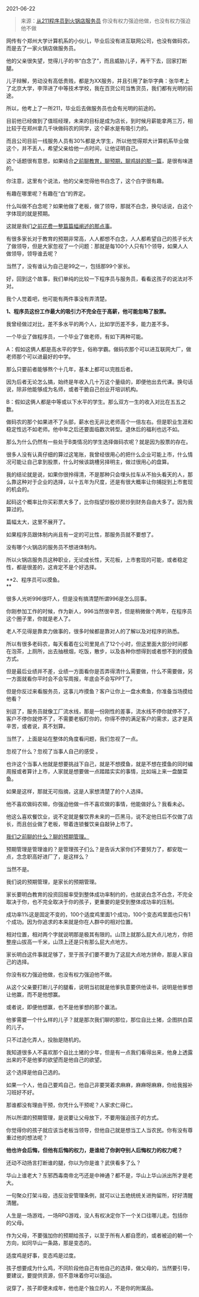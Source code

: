 2021-06-22

> 来源：[从211程序员到火锅店服务员](http://mp.weixin.qq.com/s?__biz=MzU0MjYwNDU2Mw==&mid=2247499619&idx=1&sn=c7280e6f88e0000a1cc368fd43f055cd&chksm=fb1a931fcc6d1a0970670a91eef6f56f73c2429d7ac365af8f1b1e4d1e1b83ccff40d55b0894&scene=27#wechat_redirect)
> 你没有权力强迫他做，也没有权力强迫他不做

网传有个郑州大学计算机系的小伙儿，毕业后没有进互联网公司，也没有做码农，而是去了一家火锅店做服务员。  

  

他的父亲很失望，觉得儿子的书“白念了”，而且威胁儿子，再干下去，回家打断腿。  

  

儿子辩解，劳动没有高低贵贱，都是为XX服务，并且引用了新华字典：张华考上了北京大学，李萍进了中等技术学校，我在百货公司当售货员，我们都有光明的前途。

  

所以，他考上了一所211，毕业后去做服务员也会有光明的前途的。  

  

目前他已经做到了值班经理，未来的目标是成为店长，到时候月薪能拿两三万，相比较于在郑州拿几千块做码农的同学，这个薪水是有吸引力的。

  

而且公司目前一线服务人员有30%都是大学生，所以他觉得郑大计算机系毕业做这个，并不丢人，希望父亲给他一点时间，让他证明自己。  

  

这个话题很有意思，如果结合[之前聊教育，聊预期，聊鸡娃的那一篇](https://mp.weixin.qq.com/s?__biz=MzU0MjYwNDU2Mw==&mid=2247499600&idx=1&sn=82487490e07924133fc13959819ae81b&chksm=fb1a932ccc6d1a3ae80e30b4669649544e81fcfead4ea57ff7bfb3087dc6781991b3c31fc4ab&token=1238939656&lang=zh_CN&scene=21#wechat_redirect)，是很有味道的。

  

你注意，这里有个说法，他的父亲觉得他书白念了，这个白字很有趣。  

  

有趣在哪里呢？有趣在“白”的界定。  

  

什么叫做不白念呢？如果他做了老板，做了领导，那就不白念，换句话说，白这个字体现的就是预期。

  

这就是我们[之前花费一整篇篇幅阐述的那点事](https://mp.weixin.qq.com/s?__biz=MzU0MjYwNDU2Mw==&mid=2247499600&idx=1&sn=82487490e07924133fc13959819ae81b&chksm=fb1a932ccc6d1a3ae80e30b4669649544e81fcfead4ea57ff7bfb3087dc6781991b3c31fc4ab&token=1238939656&lang=zh_CN&scene=21#wechat_redirect)。

  

有很多家长对于教育的预期非常高，人人都想不白念，人人都希望自己的孩子长大了做领导，但是大家忽视了一个问题：那就是每100个人只有1个领导，如果人人做领导，领导谁去呢？

  

当然了，没有谁认为自己是99之一，包括那99个家长。  

  

好，回到这个故事，我们单纯的比较一下程序员与服务员，看看这孩子的说法对不对。  

  

我个人觉着吧，他可能有两件事没有弄清楚。  

  

 **1、程序员这份工作最大的吸引力不完全在于高薪，他可能忽略了股票。**

  

我曾经做过对比，差不多水平的两个人，比如学历差不多，能力差不多。  

  

一个毕业了做程序员，一个毕业了做老师，有如下两种可能。  

  

A：假如这俩人都是高水平的学生，俗称学霸。做码农那个可以进互联网大厂，做老师那个可以进最好的中学。  

  

那么只要前者能够熬个十几年，基本上都可以完胜后者。  

  

因为后者无论怎么搞，始终是年收入几十万这个量级的，即便他出去代课。换句话说，除非他能够成为名师，或者干脆自己创业开培训机构。  

  

B：假如这俩人都是中等或以下水平的学生。那么双方一生的收入对比在五五之数。

  

做码农的那个如果进不了头部，薪水也无非比老师高个一倍左右。但是职业生涯和稳定性远不如老师。他中年之后还要面临数次转型。退休后的福利也远不如。

  

那么为什么仍然有一些处于B类情况的学生选择做码农呢？就是因为股票的存在。

  

很多人没有认真仔细的算过这笔账，我曾经很用心的把什么企业可能上市，什么情况可能让自己拿到股票，什么时候该跳槽另择明主，做过很用心的盘算。  

  

我的结论就是说，如果你很拎得清，不是那种只会埋头拉车从不抬头看天的人，那么靠这种对于企业的选择，以十五年为尺度，还是有很大概率让你捕捉到上市套现的机会的。

  

起码这个概率比你买彩票大多了，比你指望炒股炒房炒到财务自由大多了。因为我算过的。

  

篇幅太大，这里不展开了。

  

如果程序员跟体制内尚且有一定的可比性，那服务员就不要想了。

  

没有哪个火锅店的服务员不想进体制内。

  

所以火锅店服务员这种职业，无论成长性，天花板，上市套现的可能，或者稳定性，都是很差的，这肯定不是个好选择。

  

 **2、程序员可以摸鱼。  
**

  

很多人光听996很吓人，但是没有搞清楚所谓996是怎么回事。  

  

你刚参加工作的时候，作为新人，996当然很辛苦，但是稍微做个两年，在程序员这个圈子里，你就是老人了。

  

老人不见得是靠卖力做事的，很多时候都是靠对人的了解以及对程序的熟悉。

  

所以有很多老码农，每天看着在公司里晃点了12个小时，但这里面大部分时间都在泡茶，上厕所，出去抽根烟，吃饭，散步，以及各种你想得到或者想不到的摸鱼方式。  

  

但是最后业绩并不差，业绩一方面看你是否弄得清什么需要做，什么不需要做，另一方面就看你平时会不会写周报，年底会不会写PPT了。  

  

但是你反过来看服务员，这事儿咋摸鱼？客户让你上一盘水煮鱼，你准备当场摸给他看？  

  

别逗了，服务员就像工厂流水线，那是一份刚性的差事，流水线不停你就停不了，客户不停你就停不了，不需要老板盯你的，你得不停的满足客户的需求，这才是真辛苦，或者说，真不划算。

  

当然了，上面是站在整体的角度看问题，我们忽视了一点。  

  

忽视了什么？忽视了当事人自己的感受 。

  

也许这个当事人他就是想要挑战下自己，就是不想摸鱼，就是不想在摸鱼的同时编周报或者算计上市，人家就是想要做一点踏踏实实的事情，比如端上来一盘酸菜鱼。

  

如果是这样，那就无可指摘，这是人家想清楚了的个人选择。  

  

他不喜欢做码农嘛，你强迫他做一件不喜欢做的事情，他能做好么？我看未必。

  

他这么喜欢餐饮业，说不定就是餐饮界未来的一匹黑马，说不定他日后不仅做了店长，而且创业做了老板，带着连锁餐饮亲自敲钟上市了。

  

[我们之前聊的什么？聊的预期管理。](https://mp.weixin.qq.com/s?__biz=MzU0MjYwNDU2Mw==&mid=2247499600&idx=1&sn=82487490e07924133fc13959819ae81b&chksm=fb1a932ccc6d1a3ae80e30b4669649544e81fcfead4ea57ff7bfb3087dc6781991b3c31fc4ab&token=1238939656&lang=zh_CN&scene=21#wechat_redirect)  

  

预期管理是管理谁的？是管理孩子们么？是告诉大家你们不要努力了，都安耽一点，念念职高好进厂了，是这样么？

  

当然不是。

  

我们说的预期管理，是家长的预期管理。

  

家长要明白教育的投资回报率受到整体成功率制约的，也就说白念不白念，不完全取决于你，也不完全取决于你的孩子，更重要的是受到整体成功率的压制。

  

成功率1%这是固定不变的，100个适度鸡里面1个成功，100个变态鸡里面也只有1个成功。因为你追求的本来就是你在人群中的相对位置。  

  

相对位置，相对两个字就说明那是极其有限的。山顶上就那么屁大点儿地方，你把整座山拔高一千米，山顶上还是只有那么屁大点地方。  

  

家长明白这件事就足够了，至于孩子们要不要为了这屁大点地方拼命，那是人家自己的选择。  

  

你没有权力强迫他做，也没有权力强迫他不做。

  

从这个父亲要打断儿子的腿看，说明当初就是他爹执意要供他读书，说明是他爹想让他赢，而不是他想赢。

  

或者说，即便他想赢，也不是他爹想的那个赢法。  

  

他爹需要一个什么样的儿子？就是那次我们聊的那位，那位自比土猪，企图拱白菜的儿子。

  

只不过造化弄人，投胎是随机的。

  

我知道很多人不喜欢那个自比土猪的少年，但是有一点我们看得出来，他身上透露出来的不是他爹的欲望而是他自己的欲望。

  

这个选择是他自己选的。

  

如果一个人，他自己要鸡自己，他自己非要哭着求麻麻，麻麻呀麻麻，你给我报补习班好不好。

  

那谁都没有理由干预，你凭什么干预呢？人家求仁得仁。

  

所以所谓的预期管理，是说要让父母放下，不要用强迫孩子的方式。

  

你觉得你的孩子就应该当老板当领导，但他自己就是想当工人当农民。你有没有尊重过他的想法呢？

  

 **他也许会后悔，但他有后悔的权力，是谁给了你剥夺别人后悔权力的权力呢？**

  

还动不动扬言打断谁的腿，你以为你是谁？武侠看多了么？

  

华山上谁老大？东邪西毒南帝北丐还是中神通？都不是，华山上华山派出所才是老大。  

  

一句聚众打架斗殴，违反治安管理条例，就可以让五绝统统关进拘留所，好好清醒清醒。

  

人生是一场游戏，一场RPG游戏，没人有权决定你下一个关口往哪儿走。包括你的父母。

  

作为父母，不要强加你的预期给孩子，以至于所有人都自愿的，或者被迫的朝一个方向，如同华山一条路，那是变态的。

  

适度鸡是好事，变态鸡是过度。

  

孩子想要成为什么鸡，不同阶段他自己有他自己的选择，做父母的，当然要引导，要建议，要提供资源，但不意味着你可以强迫。

  

说穿了，孩子即便未成年，他也是个独立的人，不是你的附属品。

